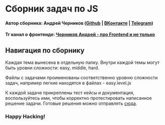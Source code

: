 # Сборник задач по JS

#### Автор сборника: Андрей Черников ([Github](https://github.com/Mistrade) | [ВКонтакте](https://vk.com/mistrade) | [Telegram](https://telegram.me/andreimistrade))
#### Тг канал о фронтенде: [Черников Андрей - про Frontend и не только](https://telergram.me/mistrade_frontend)

## Навигация по сборнику
Каждая тема вынесена в отдельную папку. 
Внутри каждой темы могут быть уровни сложности: easy, middle, hard.

Файлы с задачами проименованы соответственно уровню сложности задач, например легкие находятся в файлах - easy.level.js

К каждой задаче прикреплены тест кейсы и документация, воспользуйтесь ими, чтобы корректно протестировать написанное решение задачи.
Готовые решения можно отправлять [сюда](https://telegram.me/mistrade).

### Happy Hacking!